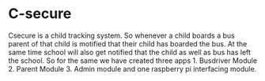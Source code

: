 # C-secure
Csecure is a child tracking system. So whenever a child boards a bus parent of that child is motified that their child has boarded the bus. At the same time school will also get notified that the child as well as bus has left the school. So for the same we have created three apps 1. Busdriver Module 2. Parent Module 3. Admin module and one raspberry pi interfacing module.
